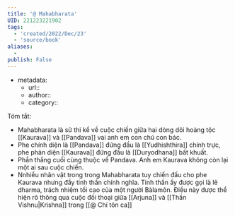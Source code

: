 ```yaml
---
title: '@ Mahabharata'
UID: 221223221902
tags:
  - 'created/2022/Dec/23'
  - 'source/book'
aliases:
  - 
publish: False
---
```

- metadata:
	- url::
	- author::
	- category::


Tóm tắt: 
- Mahabharata là sử thi kể về cuộc chiến giữa hai dòng dõi hoàng tộc [[Kaurava]] và [[Pandava]] vai anh em con chú con bác. 
- Phe chính diện là [[Pandava]] đứng đầu là [[Yudhishthira]] chính trực, phe phản diện [[Kaurava]] đứng đầu là [[Duryodhana]] bất khuất.
- Phần thắng cuối cùng thuộc về Pandava. Anh em Kaurava không còn lại một ai sau cuộc chiến.
- Nnhiều nhân vật trong trong Mahabharata tuy chiến đấu cho phe Kaurava nhưng đầy tinh thần chính nghĩa. Tinh thần ấy được gọi là lẽ dharma, trách nhiệm tối cao của một người Bàlamôn. Điều này được thể hiện rõ thông qua cuộc đối thoại giữa [[Arjuna]] và [[Thần Vishnu|Krishna]] trong [[@ Chí tôn ca]]


